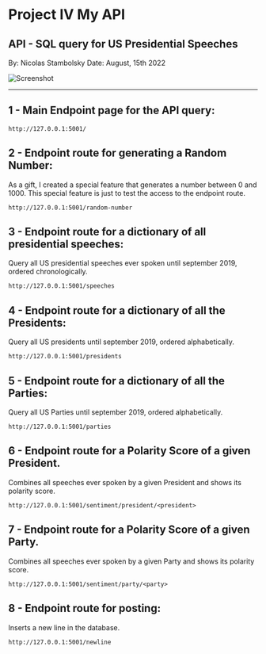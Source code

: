 # Project IV My API
## API - SQL query for US Presidential Speeches

By: Nicolas Stambolsky
Date: August, 15th 2022

![Screenshot](https://github.com/nico-stan/Project-IV/blob/main/images/waving_eagle.gif)
________________________________________________

## 1 - Main Endpoint page for the API query:
    http://127.0.0.1:5001/


## 2 - Endpoint route for generating a Random Number:
As a gift, I created a special feature that generates a number between 0 and 1000.
This special feature is just to test the access to the endpoint route.

    http://127.0.0.1:5001/random-number 

## 3 - Endpoint route for a dictionary of all presidential speeches:
Query all US presidential speeches ever spoken until september 2019, ordered chronologically.

    http://127.0.0.1:5001/speeches
    
## 4 - Endpoint route for a dictionary of all the Presidents:
Query all US presidents until september 2019, ordered alphabetically.

    http://127.0.0.1:5001/presidents
    
## 5 - Endpoint route for a dictionary of all the Parties:
Query all US Parties until september 2019, ordered alphabetically.

    http://127.0.0.1:5001/parties
    
## 6 - Endpoint route for a Polarity Score of a given President.
Combines all speeches ever spoken by a given President and shows its polarity score.

    http://127.0.0.1:5001/sentiment/president/<president>
  
## 7 - Endpoint route for a Polarity Score of a given Party.
Combines all speeches ever spoken by a given Party and shows its polarity score.

    http://127.0.0.1:5001/sentiment/party/<party>
    
## 8 - Endpoint route for posting:
Inserts a new line in the database.
 
    http://127.0.0.1:5001/newline
